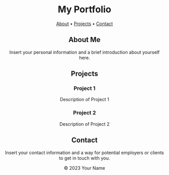 <h1 align="center">My Portfolio</h1>

<p align="center">
  <a href="#about">About</a> •
  <a href="#projects">Projects</a> •
  <a href="#contact">Contact</a>
</p>

<div align="center">
  <h2>About Me</h2>
  <p>
    Insert your personal information and a brief introduction about yourself here.
  </p>
</div>

<div align="center">
  <h2>Projects</h2>
  <div>
    <!-- Insert your project details and descriptions here. You can use a grid or list format for displaying projects. -->
    <h3>Project 1</h3>
    <p>Description of Project 1</p>
    <h3>Project 2</h3>
    <p>Description of Project 2</p>
    <!-- Add more projects as needed -->
  </div>
</div>

<div align="center">
  <h2>Contact</h2>
  <p>
    Insert your contact information and a way for potential employers or clients to get in touch with you.
  </p>
</div>

<footer align="center">
  <p>&copy; 2023 Your Name</p>
</footer>


 
   
